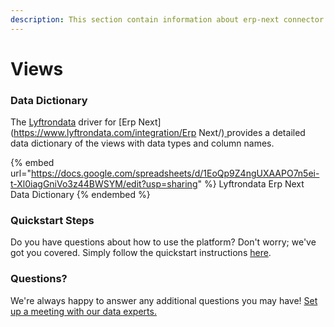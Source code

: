 ```yaml
---
description: This section contain information about erp-next connector views information
---
```


# Views

### Data Dictionary

The [Lyftrondata](https://www.lyftrondata.com/) driver for [Erp Next](https://www.lyftrondata.com/integration/Erp Next/)[ ](https://www.lyftrondata.com/integration/erp-next/)provides a detailed data dictionary of the views with data types and column names.

{% embed url="https://docs.google.com/spreadsheets/d/1EoQp9Z4ngUXAAPO7n5ei-t-Xl0iagGniVo3z44BWSYM/edit?usp=sharing" %}
Lyftrondata Erp Next Data Dictionary
{% endembed %}

### Quickstart Steps

Do you have questions about how to use the platform? Don't worry; we've got you covered. Simply follow the quickstart instructions [here](../../../../quickstart-steps.md).

### Questions? <a href="#questions" id="questions"></a>

We're always happy to answer any additional questions you may have! [Set up a meeting with our data experts.](https://www.lyftrondata.com/book-a-meeting/)


